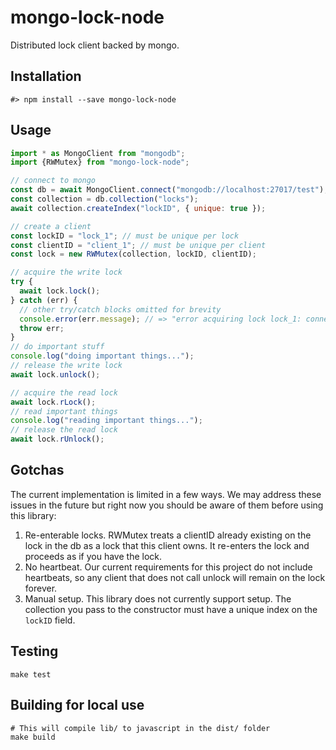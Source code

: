 # mongo-lock-node

Distributed lock client backed by mongo.

## Installation
```
#> npm install --save mongo-lock-node
```

## Usage
```javascript
import * as MongoClient from "mongodb";
import {RWMutex} from "mongo-lock-node";

// connect to mongo
const db = await MongoClient.connect("mongodb://localhost:27017/test");
const collection = db.collection("locks");
await collection.createIndex("lockID", { unique: true });

// create a client
const lockID = "lock_1"; // must be unique per lock
const clientID = "client_1"; // must be unique per client
const lock = new RWMutex(collection, lockID, clientID);

// acquire the write lock
try {
  await lock.lock();
} catch (err) {
  // other try/catch blocks omitted for brevity
  console.error(err.message); // => "error acquiring lock lock_1: connection interrupted"
  throw err;
}
// do important stuff
console.log("doing important things...");
// release the write lock
await lock.unlock();

// acquire the read lock
await lock.rLock();
// read important things
console.log("reading important things...");
// release the read lock
await lock.rUnlock();
```

## Gotchas
The current implementation is limited in a few ways. We may address these issues in the future but
right now you should be aware of them before using this library:
1. Re-enterable locks. RWMutex treats a clientID already existing on the lock in the db as a
   lock that this client owns. It re-enters the lock and proceeds as if you have the lock.
2. No heartbeat. Our current requirements for this project do not include heartbeats, so any
   client that does not call unlock will remain on the lock forever.
3. Manual setup. This library does not currently support setup. The collection you pass to the
   constructor must have a unique index on the `lockID` field.

## Testing
```
make test
```

## Building for local use
```
# This will compile lib/ to javascript in the dist/ folder
make build
```
